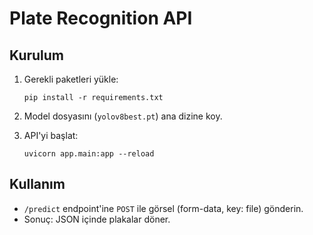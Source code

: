# Plate Recognition API

## Kurulum
1. Gerekli paketleri yükle:
    ```
    pip install -r requirements.txt
    ```
2. Model dosyasını (`yolov8best.pt`) ana dizine koy.

3. API'yi başlat:
    ```
    uvicorn app.main:app --reload
    ```

## Kullanım
- `/predict` endpoint'ine `POST` ile görsel (form-data, key: file) gönderin.
- Sonuç: JSON içinde plakalar döner.

